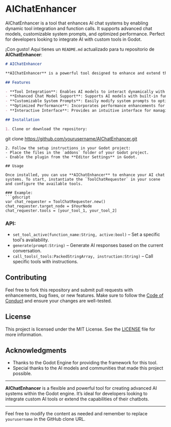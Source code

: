 # AIChatEnhancer
AIChatEnhancer is a tool that enhances AI chat systems by enabling dynamic tool integration and function calls. It supports advanced chat models, customizable system prompts, and optimized performance. Perfect for developers looking to integrate AI with custom tools in Godot.


¡Con gusto! Aquí tienes un `README.md` actualizado para tu repositorio de **AIChatEnhancer**:

```markdown
# AIChatEnhancer

**AIChatEnhancer** is a powerful tool designed to enhance and extend the functionality of AI chat systems, specifically for integration with tools and custom node functionalities. Built on top of Godot's AI architecture, this project allows for seamless tool interaction and function calling with advanced support for dynamic chat models.

## Features

- **Tool Integration**: Enables AI models to interact dynamically with custom tools and functions.
- **Enhanced Chat Model Support**: Supports AI models with built-in function calling (e.g., Llama3.1, Mistral Nemo, Hermes3).
- **Customizable System Prompts**: Easily modify system prompts to optimize AI behavior for specific tasks or use cases.
- **Optimized Performance**: Incorporates performance enhancements for efficient operation, even in complex tasks.
- **Interactive Interface**: Provides an intuitive interface for managing tool calls and monitoring AI interactions.

## Installation

1. Clone or download the repository:
   ```
   git clone https://github.com/yourusername/AIChatEnhancer.git
   ```
2. Follow the setup instructions in your Godot project:
   - Place the files in the `addons` folder of your Godot project.
   - Enable the plugin from the **Editor Settings** in Godot.

## Usage

Once installed, you can use **AIChatEnhancer** to enhance your AI chat systems. To start, instantiate the `ToolChatRequester` in your scene and configure the available tools.

### Example:
```gdscript
var chat_requester = ToolChatRequester.new()
chat_requester.target_node = $YourNode
chat_requester.tools = [your_tool_1, your_tool_2]
```

### API:
- `set_tool_active(function_name:String, active:bool)` – Set a specific tool's availability.
- `generate(prompt:String)` – Generate AI responses based on the current conversation.
- `call_tools(_tools:PackedStringArray, instruction:String)` – Call specific tools with instructions.

## Contributing

Feel free to fork this repository and submit pull requests with enhancements, bug fixes, or new features. Make sure to follow the [Code of Conduct](CODE_OF_CONDUCT.md) and ensure your changes are well-tested.

## License

This project is licensed under the MIT License. See the [LICENSE](LICENSE) file for more information.

## Acknowledgments

- Thanks to the Godot Engine for providing the framework for this tool.
- Special thanks to the AI models and communities that made this project possible.

---

**AIChatEnhancer** is a flexible and powerful tool for creating advanced AI systems within the Godot engine. It’s ideal for developers looking to integrate custom AI tools or extend the capabilities of their chatbots.

---

Feel free to modify the content as needed and remember to replace `yourusername` in the GitHub clone URL.
